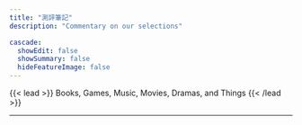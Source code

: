 ```yaml
---
title: "測評筆記"
description: "Commentary on our selections"

cascade:
  showEdit: false
  showSummary: false
  hideFeatureImage: false
---
```


{{< lead >}}
Books, Games, Music, Movies, Dramas, and Things
{{< /lead >}}

---
